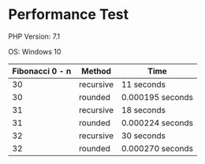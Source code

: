 Performance Test
===

PHP Version: 7.1

OS: Windows 10

|Fibonacci 0 - n|Method|Time|
|---------------|------|----------|
|30|recursive|11 seconds|
|30|rounded|0.000195 seconds|
|31|recursive|18 seconds|
|31|rounded|0.000224 seconds|
|32|recursive|30 seconds|
|32|rounded|0.000270 seconds|
